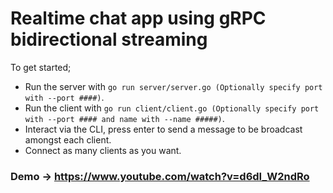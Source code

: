 # Realtime chat app using gRPC bidirectional streaming

To get started;
- Run the server with ```go run server/server.go (Optionally specify port with --port ####)```.
- Run the client with ```go run client/client.go (Optionally specify port with --port #### and name with --name #####)```.
- Interact via the CLI, press enter to send a message to be broadcast amongst each client.
- Connect as many clients as you want.

### Demo -> https://www.youtube.com/watch?v=d6dI_W2ndRo
